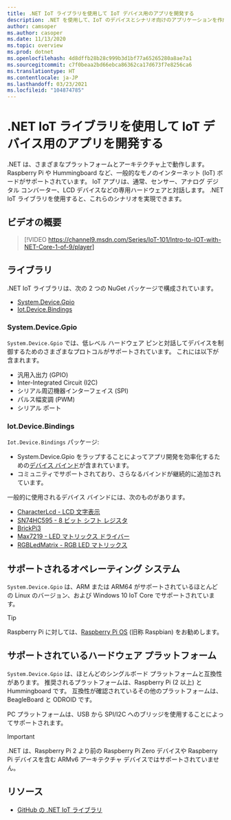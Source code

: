 ```yaml
---
title: .NET IoT ライブラリを使用して IoT デバイス用のアプリを開発する
description: .NET を使用して、IoT のデバイスとシナリオ向けのアプリケーションを作成する方法について説明します。
author: camsoper
ms.author: casoper
ms.date: 11/13/2020
ms.topic: overview
ms.prod: dotnet
ms.openlocfilehash: 4d8dffb28b28c999b3d1bf77a65265280a8ae7a1
ms.sourcegitcommit: c7f0beaa2bd66ebca86362ca17d673f7e8256ca6
ms.translationtype: HT
ms.contentlocale: ja-JP
ms.lasthandoff: 03/23/2021
ms.locfileid: "104874785"
---
```

# <a name="develop-apps-for-iot-devices-with-the-net-iot-libraries"></a>.NET IoT ライブラリを使用して IoT デバイス用のアプリを開発する

.NET は、さまざまなプラットフォームとアーキテクチャ上で動作します。 Raspberry Pi や Hummingboard など、一般的なモノのインターネット (IoT) ボードがサポートされています。 IoT アプリは、通常、センサー、アナログ デジタル コンバーター、LCD デバイスなどの専用ハードウェアと対話します。 .NET IoT ライブラリを使用すると、これらのシナリオを実現できます。

## <a name="video-overview"></a>ビデオの概要

<!--markdownlint-disable MD034 -->
> [!VIDEO https://channel9.msdn.com/Series/IoT-101/Intro-to-IOT-with-NET-Core-1-of-9/player]

## <a name="libraries"></a>ライブラリ

.NET IoT ライブラリは、次の 2 つの NuGet パッケージで構成されています。

- [System.Device.Gpio](https://www.nuget.org/packages/System.Device.Gpio/)
- [Iot.Device.Bindings](https://www.nuget.org/packages/Iot.Device.Bindings/)

### <a name="systemdevicegpio"></a>System.Device.Gpio

`System.Device.Gpio` では、低レベル ハードウェア ピンと対話してデバイスを制御するためのさまざまなプロトコルがサポートされています。 これには以下が含まれます。

- 汎用入出力 (GPIO)
- Inter-Integrated Circuit (I2C)
- シリアル周辺機器インターフェイス (SPI)
- パルス幅変調 (PWM)
- シリアル ポート

### <a name="iotdevicebindings"></a>Iot.Device.Bindings

`Iot.Device.Bindings` パッケージ:

* System.Device.Gpio をラップすることによってアプリ開発を効率化するための[デバイス バインド](https://github.com/dotnet/iot/blob/main/src/devices/README.md)が含まれています。
* コミュニティでサポートされており、さらなるバインドが継続的に追加されています。

一般的に使用されるデバイス バインドには、次のものがあります。

- [CharacterLcd - LCD 文字表示](https://github.com/dotnet/iot/tree/main/src/devices/CharacterLcd)
- [SN74HC595 - 8 ビット シフト レジスタ](https://github.com/dotnet/iot/tree/main/src/devices/Sn74hc595)
- [BrickPi3](https://github.com/dotnet/iot/tree/main/src/devices/BrickPi3)
- [Max7219 - LED マトリックス ドライバー](https://github.com/dotnet/iot/tree/main/src/devices/Max7219)
- [RGBLedMatrix - RGB LED マトリックス](https://github.com/dotnet/iot/tree/main/src/devices/RGBLedMatrix)

## <a name="supported-operating-systems"></a>サポートされるオペレーティング システム

`System.Device.Gpio` は、ARM または ARM64 がサポートされているほとんどの Linux のバージョン、および Windows 10 IoT Core でサポートされています。

> [!TIP]
> Raspberry Pi に対しては、[Raspberry Pi OS](https://www.raspberrypi.org/documentation/installation/installing-images/README.md) (旧称 Raspbian) をお勧めします。

## <a name="supported-hardware-platforms"></a>サポートされているハードウェア プラットフォーム

`System.Device.Gpio` は、ほとんどのシングルボード プラットフォームと互換性があります。 推奨されるプラットフォームは、Raspberry Pi (2 以上) と Hummingboard です。 互換性が確認されているその他のプラットフォームは、BeagleBoard と ODROID です。

PC プラットフォームは、USB から SPI/I2C へのブリッジを使用することによってサポートされます。

> [!IMPORTANT]
> .NET は、Raspberry Pi 2 より前の Raspberry Pi Zero デバイスや Raspberry Pi デバイスを含む ARMv6 アーキテクチャ デバイスではサポートされていません。

## <a name="resources"></a>リソース

- [GitHub の .NET IoT ライブラリ](https://github.com/dotnet/iot)
